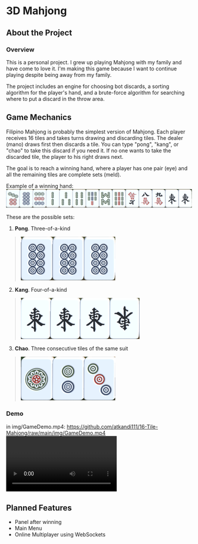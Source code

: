 # 3D Mahjong

## About the Project
### Overview
This is a personal project. I grew up playing Mahjong with my family and have come to love it. I'm making this game because I want to continue playing despite being away from my family.

The project includes an engine for choosing bot discards, a sorting algorithm for the player's hand, and a brute-force algorithm for searching where to put a discard in the throw area.

## Game Mechanics
Filipino Mahjong is probably the simplest version of Mahjong. Each player receives 16 tiles and takes turns drawing and discarding tiles. The dealer (mano) draws first then discards a tile. You can type "pong", "kang", or "chao" to take this discard if you need it. If no one wants to take the discarded tile, the player to his right draws next.

The goal is to reach a winning hand, where a player has one pair (eye) and all the remaining tiles are complete sets (meld).

Example of a winning hand:
![](img/winning_hand.png)

These are the possible sets:
1. **Pong**. Three-of-a-kind
> ![](img/pong.png)
2. **Kang**. Four-of-a-kind
> ![](img/kang.png)
3. **Chao**. Three consecutive tiles of the same suit
> ![](img/chao.png)

### Demo
in img/GameDemo.mp4:
https://github.com/atkandi111/16-Tile-Mahjong/raw/main/img/GameDemo.mp4
![](img/GameDemo.mp4)

## Planned Features
+ Panel after winning
+ Main Menu
+ Online Multiplayer using WebSockets
